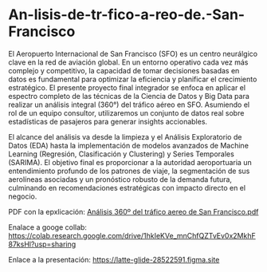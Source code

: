 # An-lisis-de-tr-fico-a-reo-de.-San-Francisco
El Aeropuerto Internacional de San Francisco (SFO) es un centro neurálgico clave en la red de aviación global. En un entorno operativo cada vez más complejo y competitivo, la capacidad de tomar decisiones basadas en datos es fundamental para optimizar la eficiencia y planificar el crecimiento estratégico.
El presente proyecto final integrador se enfoca en aplicar el espectro completo de las técnicas de la Ciencia de Datos y Big Data para realizar un análisis integral (360°) del tráfico aéreo en SFO. Asumiendo el rol de un equipo consultor, utilizaremos un conjunto de datos real sobre estadísticas de pasajeros para generar insights accionables.

El alcance del análisis va desde la limpieza y el Análisis Exploratorio de Datos (EDA) hasta la implementación de modelos avanzados de Machine Learning (Regresión, Clasificación y Clustering) y Series Temporales (SARIMA). El objetivo final es proporcionar a la autoridad aeroportuaria un entendimiento profundo de los patrones de viaje, la segmentación de sus aerolíneas asociadas y un pronóstico robusto de la demanda futura, culminando en recomendaciones estratégicas con impacto directo en el negocio.

PDF con la epxlicación: [Análisis 360º del tráfico aereo de San Francisco.pdf](https://github.com/user-attachments/files/22967853/Analisis.360.del.trafico.aereo.de.San.Francisco.pdf)

Enalace a googe collab: https://colab.research.google.com/drive/1hkIeKVe_mnChfQZTvEv0x2MkhF87ksHl?usp=sharing

Enlace a la presentación: https://latte-glide-28522591.figma.site
